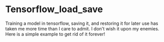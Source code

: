 # Tensorflow_load_save

Training a model in tensorflow, saving it, and restoring it for later use has taken me more time than I care to admit. I don't wish it upon my enemies.
Here is a simple example to get rid of it forever!
